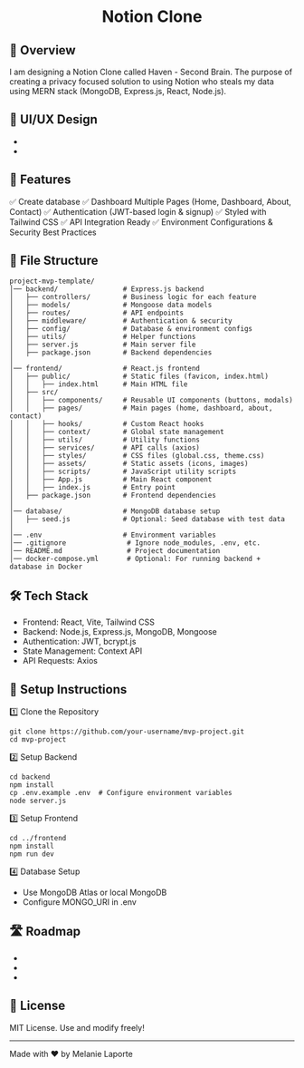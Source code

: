 <h1 align="center">Notion Clone</h1>
 
## 🚀 Overview
I am designing a Notion Clone called Haven - Second Brain. The purpose of creating a privacy focused solution to using Notion who steals my data using MERN stack (MongoDB, Express.js, React, Node.js).

## 🎨 UI/UX Design
- 

- 
## 🚀 Features
✅ Create database
✅ Dashboard Multiple Pages (Home, Dashboard, About, Contact)
✅ Authentication (JWT-based login & signup)
✅ Styled with Tailwind CSS
✅ API Integration Ready
✅ Environment Configurations & Security Best Practices

## 📁 File Structure
```
project-mvp-template/
│── backend/                # Express.js backend
│   ├── controllers/        # Business logic for each feature
│   ├── models/             # Mongoose data models
│   ├── routes/             # API endpoints
│   ├── middleware/         # Authentication & security
│   ├── config/             # Database & environment configs
│   ├── utils/              # Helper functions
│   ├── server.js           # Main server file
│   ├── package.json        # Backend dependencies
│
│── frontend/               # React.js frontend
│   ├── public/             # Static files (favicon, index.html)
│   │   ├── index.html      # Main HTML file
│   ├── src/                
│   │   ├── components/     # Reusable UI components (buttons, modals)
│   │   ├── pages/          # Main pages (home, dashboard, about, contact)
│   │   ├── hooks/          # Custom React hooks
│   │   ├── context/        # Global state management
│   │   ├── utils/          # Utility functions
│   │   ├── services/       # API calls (axios)
│   │   ├── styles/         # CSS files (global.css, theme.css)
│   │   ├── assets/         # Static assets (icons, images)
│   │   ├── scripts/        # JavaScript utility scripts
│   │   ├── App.js          # Main React component
│   │   ├── index.js        # Entry point
│   ├── package.json        # Frontend dependencies
│
│── database/               # MongoDB database setup
│   ├── seed.js             # Optional: Seed database with test data
│
│── .env                    # Environment variables
│── .gitignore               # Ignore node_modules, .env, etc.
│── README.md                # Project documentation
│── docker-compose.yml       # Optional: For running backend + database in Docker
```

## 🛠 Tech Stack
- Frontend: React, Vite, Tailwind CSS
- Backend: Node.js, Express.js, MongoDB, Mongoose
- Authentication: JWT, bcrypt.js
- State Management: Context API
- API Requests: Axios

## 🔧 Setup Instructions
1️⃣ Clone the Repository
```
git clone https://github.com/your-username/mvp-project.git
cd mvp-project
```
2️⃣ Setup Backend
```
cd backend
npm install
cp .env.example .env  # Configure environment variables
node server.js
```
3️⃣ Setup Frontend
```
cd ../frontend
npm install
npm run dev
```
4️⃣ Database Setup
- Use MongoDB Atlas or local MongoDB
- Configure MONGO_URI in .env

## 🛣️ Roadmap
- 
- 
- 

## 📜 License

MIT License. Use and modify freely!

---

Made with ❤️ by Melanie Laporte
